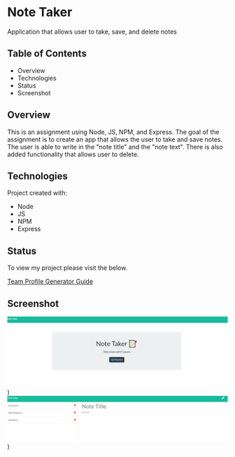 # Note Taker
Application that allows user to take, save, and delete notes

## Table of Contents
* Overview
* Technologies
* Status
* Screenshot


## Overview
This is an assignment using Node, JS, NPM, and Express. The goal of the assignment is to create an app that allows the user to take and save notes. The user is able to write in the "note title" and the "note text". There is also added functionality that allows user to delete.

## Technologies
Project created with:
* Node
* JS
* NPM
* Express


## Status
To view my project please visit the below.

[Team Profile Generator Guide](https://notetaker-19926.herokuapp.com/)

## Screenshot


![screenshot](assets/images/example.png))
![screenshot](assets/images/screenshot.png))